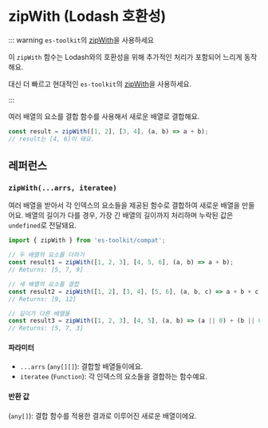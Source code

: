# zipWith (Lodash 호환성)

::: warning `es-toolkit`의 [zipWith](../../array/zipWith.md)을 사용하세요

이 `zipWith` 함수는 Lodash와의 호환성을 위해 추가적인 처리가 포함되어 느리게 동작해요.

대신 더 빠르고 현대적인 `es-toolkit`의 [zipWith](../../array/zipWith.md)을 사용하세요.

:::

여러 배열의 요소를 결합 함수를 사용해서 새로운 배열로 결합해요.

```typescript
const result = zipWith([1, 2], [3, 4], (a, b) => a + b);
// result는 [4, 6]이 돼요.
```

## 레퍼런스

### `zipWith(...arrs, iteratee)`

여러 배열을 받아서 각 인덱스의 요소들을 제공된 함수로 결합하여 새로운 배열을 만들어요. 배열의 길이가 다를 경우, 가장 긴 배열의 길이까지 처리하며 누락된 값은 `undefined`로 전달돼요.

```typescript
import { zipWith } from 'es-toolkit/compat';

// 두 배열의 요소를 더하기
const result1 = zipWith([1, 2, 3], [4, 5, 6], (a, b) => a + b);
// Returns: [5, 7, 9]

// 세 배열의 요소를 결합
const result2 = zipWith([1, 2], [3, 4], [5, 6], (a, b, c) => a + b + c);
// Returns: [9, 12]

// 길이가 다른 배열들
const result3 = zipWith([1, 2, 3], [4, 5], (a, b) => (a || 0) + (b || 0));
// Returns: [5, 7, 3]
```

#### 파라미터

- `...arrs` (`any[][]`): 결합할 배열들이에요.
- `iteratee` (`Function`): 각 인덱스의 요소들을 결합하는 함수예요.

#### 반환 값

(`any[]`): 결합 함수를 적용한 결과로 이루어진 새로운 배열이에요.
